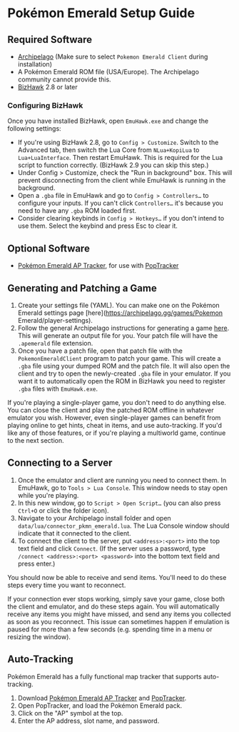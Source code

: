 # Pokémon Emerald Setup Guide

## Required Software

- [Archipelago](https://github.com/ArchipelagoMW/Archipelago/releases)
(Make sure to select `Pokemon Emerald Client` during installation)
- A Pokémon Emerald ROM file (USA/Europe). The Archipelago community cannot provide this.
- [BizHawk](https://tasvideos.org/BizHawk/ReleaseHistory) 2.8 or later

### Configuring BizHawk

Once you have installed BizHawk, open `EmuHawk.exe` and change the following settings:

- If you're using BizHawk 2.8, go to `Config > Customize`. Switch to the Advanced tab, then switch the Lua Core from `NLua+KopiLua` to `Lua+LuaInterface`. Then restart EmuHawk. This is required for the Lua script to function correctly. (BizHawk 2.9 you can skip this step.)
- Under Config > Customize, check the "Run in background" box. This will prevent disconnecting from the client while EmuHawk is running in the background.
- Open a `.gba` file in EmuHawk and go to `Config > Controllers…` to configure your inputs. If you can't click `Controllers…` it's because you need to have any `.gba` ROM loaded first.
- Consider clearing keybinds in `Config > Hotkeys…` if you don't intend to use them. Select the keybind and press Esc to clear it.

## Optional Software

- [Pokémon Emerald AP Tracker](https://github.com/AliceMousie/emerald-ap-tracker/releases/latest), for use with
[PopTracker](https://github.com/black-sliver/PopTracker/releases)

## Generating and Patching a Game

1. Create your settings file (YAML). You can make one on the Pokémon Emerald settings page [here](https://archipelago.gg/games/Pokemon Emerald/player-settings).
2. Follow the general Archipelago instructions for generating a game [here](https://archipelago.gg/tutorial/Archipelago/setup/en#generating-a-game). This will generate an output file for you. Your patch file will have the `.apemerald` file extension.
3. Once you have a patch file, open that patch file with the `PokemonEmeraldClient` program to patch your game. This will create a `.gba` file using your dumped ROM and the patch file. It will also open the client and try to open the newly-created `.gba` file in your emulator. If you want it to automatically open the ROM in BizHawk you need to register `.gba` files with `EmuHawk.exe`.

If you're playing a single-player game, you don't need to do anything else. You can close the client and play the patched ROM offline in whatever emulator you wish. However, even single-player games can benefit from playing online to get hints, cheat in items, and use auto-tracking. If you'd like any of those features, or if you're playing a multiworld game, continue to the next section.

## Connecting to a Server

1. Once the emulator and client are running you need to connect them. In EmuHawk, go to `Tools > Lua Console`. This window needs to stay open while you're playing.
2. In this new window, go to `Script > Open Script…` (you can also press `Ctrl+O` or click the folder icon).
3. Navigate to your Archipelago install folder and open `data/lua/connector_pkmn_emerald.lua`. The Lua Console window should indicate that it connected to the client.
4. To connect the client to the server, put `<address>:<port>` into the top text field and click `Connect`. (If the server uses a password, type `/connect <address>:<port> <password>` into the bottom text field and press enter.)

You should now be able to receive and send items. You'll need to do these steps every time you want to reconnect.

If your connection ever stops working, simply save your game, close both the client and emulator, and do these steps again. You will automatically receive any items you might have missed, and send any items you collected as soon as you reconnect. This issue can sometimes happen if emulation is paused for more than a few seconds (e.g. spending time in a menu or resizing the window).

## Auto-Tracking

Pokémon Emerald has a fully functional map tracker that supports auto-tracking.

1. Download [Pokémon Emerald AP Tracker](https://github.com/AliceMousie/emerald-ap-tracker/releases/latest) and
[PopTracker](https://github.com/black-sliver/PopTracker/releases).
2. Open PopTracker, and load the Pokémon Emerald pack. 
3. Click on the "AP" symbol at the top.
4. Enter the AP address, slot name, and password.
